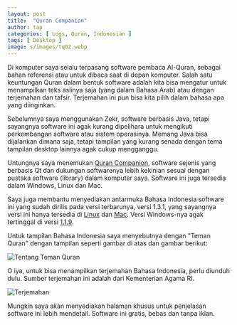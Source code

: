 ```yaml
---
layout: post
title:  "Quran Companion"
author: tap
categories: [ Logs, Quran, Indonesian ]
tags: [ Desktop ]
image: s/images/tq02.webp
---
```

Di komputer saya selalu terpasang software pembaca Al-Quran, sebagai bahan referensi atau untuk dibaca saat di depan komputer. Salah satu keuntungan Quran dalam bentuk software adalah kita bisa mengatur untuk menampilkan teks aslinya saja (yang dalam Bahasa Arab) atau dengan terjemahan dan tafsir. Terjemahan ini pun bisa kita pilih dalam bahasa apa yang diinginkan.

Sebelumnya saya menggunakan Zekr, software berbasis Java, tetapi sayangnya software ini agak kurang dipelihara untuk mengikuti perkembangan software atau sistem operasinya. Memang Java bisa dijalankan dimana saja, tetapi tampilan yang kurang senada dengan tema tampilan desktop lainnya agak cukup mengganggu.

Untungnya saya menemukan [Quran Companion](https://0xzer0x.github.io/projects/quran-companion/), software sejenis yang berbasis Qt dan dukungan softwarenya lebih kekinian sesuai dengan pustaka software (library) dalam komputer saya. Software ini juga tersedia dalam Windows, Linux dan Mac.

Saya juga membantu menyediakan antarmuka Bahasa Indonesia software ini yang sudah dirilis pada versi terbarunya, versi 1.3.1, yang sayangnya versi ini hanya tersedia di [Linux](https://github.com/0xzer0x/quran-companion/releases/download/v1.3.1/Quran_Companion-1.3.1-x86_64.AppImage) dan [Mac](https://github.com/0xzer0x/quran-companion/releases/download/v1.3.1/Quran_Companion-1.3.1-x86_64.dmg). Versi Windows-nya agak tertinggal di versi [1.1.9](https://github.com/0xzer0x/quran-companion/releases/download/v1.1.9/qc_online_installer_x64_win.exe).

Untuk tampilan Bahasa Indonesia saya menyebutnya dengan "Teman Quran" dengan tampilan seperti gambar di atas dan gambar berikut:

![Tentang Teman Quran](https://static.tapsaja.eu.org/s/images/tq01.webp)

O iya, untuk bisa menampilkan terjemahan Bahasa Indonesia, perlu diunduh dulu. Sumber terjemahan ini adalah dari Kementerian Agama RI.

![Terjemahan](https://static.tapsaja.eu.org/s/images/tq03.webp)

Mungkin saya akan menyediakan halaman khusus untuk penjelasan software ini lebih mendetail. Software ini gratis, bebas dan tanpa iklan.